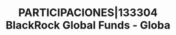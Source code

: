 ---
layout: asset
title: PARTICIPACIONES|133304 BlackRock Global Funds - Globa
isin: LU0329591480
---
